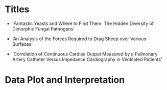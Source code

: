 # Titles

- ‘Fantastic Yeasts and Where to Find Them: The Hidden Diversity of Dimorphic Fungal Pathogens’

- ‘An Analysis of the Forces Required to Drag Sheep over Various Surfaces’

- ‘Correlation of Continuous Cardiac Output Measured by a Pulmonary Artery Catheter Versus Impedance Cardiography in Ventilated Patients’
  
# Data Plot and Interpretation
